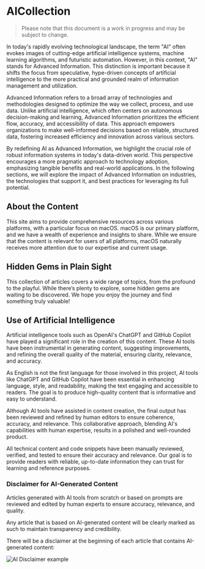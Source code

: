# AICollection

> Please note that this document is a work in progress and may be subject to change.

In today's rapidly evolving technological landscape, the term "AI" often evokes images of cutting-edge artificial
intelligence systems, machine learning algorithms, and futuristic automation. However, in this context, "AI" stands for
Advanced Information. This distinction is important because it shifts the focus from speculative, hype-driven concepts
of artificial intelligence to the more practical and grounded realm of information management and utilization.

Advanced Information refers to a broad array of technologies and methodologies designed to optimize the way we collect,
process, and use data. Unlike artificial intelligence, which often centers on autonomous decision-making and learning,
Advanced Information prioritizes the efficient flow, accuracy, and accessibility of data. This approach empowers
organizations to make well-informed decisions based on reliable, structured data, fostering increased efficiency and
innovation across various sectors.

By redefining AI as Advanced Information, we highlight the crucial role of robust information systems in today's
data-driven world. This perspective encourages a more pragmatic approach to technology adoption, emphasizing tangible
benefits and real-world applications. In the following sections, we will explore the impact of Advanced Information on
industries, the technologies that support it, and best practices for leveraging its full potential.

## About the Content

This site aims to provide comprehensive resources across various platforms, with a particular focus on macOS. macOS is
our primary platform, and we have a wealth of experience and insights to share. While we ensure that the content is
relevant for users of all platforms, macOS naturally receives more attention due to our expertise and current usage.

## Hidden Gems in Plain Sight

This collection of articles covers a wide range of topics, from the profound to the playful. While there’s plenty to
explore, some hidden gems are waiting to be discovered. We hope you enjoy the journey and find something truly valuable!

## Use of Artificial Intelligence

Artificial intelligence tools such as OpenAI's ChatGPT and GitHub Copilot have played a significant role in the creation
of this content. These AI tools have been instrumental in generating content, suggesting improvements, and refining the
overall quality of the material, ensuring clarity, relevance, and accuracy.

As English is not the first language for those involved in this project, AI tools like ChatGPT and GitHub Copilot have
been essential in enhancing language, style, and readability, making the text engaging and accessible to readers. The
goal is to produce high-quality content that is informative and easy to understand.

Although AI tools have assisted in content creation, the final output has been reviewed and refined by human editors to
ensure coherence, accuracy, and relevance. This collaborative approach, blending AI's capabilities with human expertise,
results in a polished and well-rounded product.

All technical content and code snippets have been manually reviewed, verified, and tested to ensure their accuracy and
relevance. Our goal is to provide readers with reliable, up-to-date information they can trust for learning and
reference purposes.

### Disclaimer for AI-Generated Content

Articles generated with AI tools from scratch or based on prompts are reviewed and edited by human experts to ensure
accuracy, relevance, and quality.

Any article that is based on AI-generated content will be clearly marked as such to maintain transparency and
credibility.

There will be a disclaimer at the beginning of each article that contains AI-generated content:

![AI Disclaimer example](ai-disclaimer-example.png)
